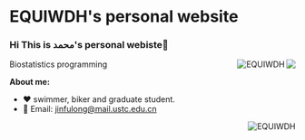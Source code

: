 # EQUIWDH's personal website

### Hi  This is محمد's personal webiste👋  

<img align="right" src="https://github-readme-stats.vercel.app/api?username=EQUIWDH&show_icons=true&icon_color=805AD5&text_color=718096&bg_color=ffffff&hide_title=true&count_private=true" />

<img align="right" src="https://github-readme-streak-stats-five-alpha.vercel.app?user=EQUIWDH" alt="EQUIWDH" />



Biostatistics programming


**About me:**

- ❤️ swimmer, biker and graduate student.
- 💬 Email: jinfulong@mail.ustc.edu.cn

<img align="right" src="https://github-readme-stats.vercel.app/api/top-langs/?username=EQUIWDH" alt="EQUIWDH" />


